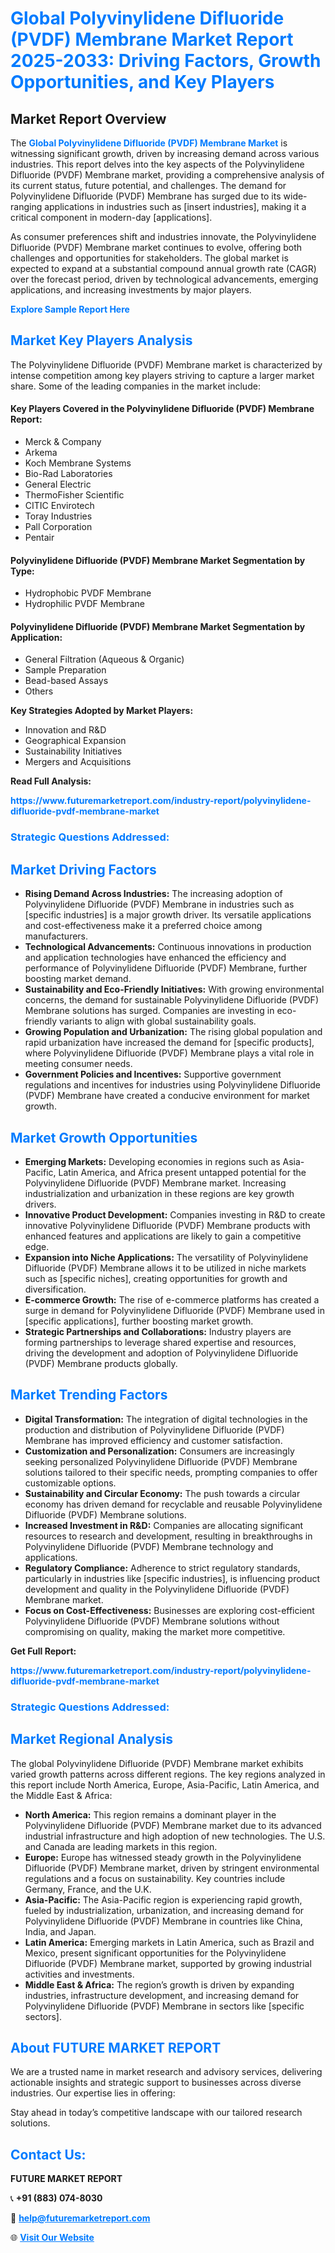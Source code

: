<h1 style="color: #007BFF;">Global Polyvinylidene Difluoride (PVDF) Membrane Market Report 2025-2033: Driving Factors, Growth Opportunities, and Key Players</h1>

<section id="overview">
<h2>Market Report Overview</h2>
<p>The <a href="https://www.futuremarketreport.com/industry-report/polyvinylidene-difluoride-pvdf-membrane-market" style="color: #007BFF; text-decoration: none;"><strong>Global Polyvinylidene Difluoride (PVDF) Membrane Market</strong></a> is witnessing significant growth, driven by increasing demand across various industries. This report delves into the key aspects of the Polyvinylidene Difluoride (PVDF) Membrane market, providing a comprehensive analysis of its current status, future potential, and challenges. The demand for Polyvinylidene Difluoride (PVDF) Membrane has surged due to its wide-ranging applications in industries such as [insert industries], making it a critical component in modern-day [applications].</p>
<p>As consumer preferences shift and industries innovate, the Polyvinylidene Difluoride (PVDF) Membrane market continues to evolve, offering both challenges and opportunities for stakeholders. The global market is expected to expand at a substantial compound annual growth rate (CAGR) over the forecast period, driven by technological advancements, emerging applications, and increasing investments by major players.</p>
</section>

<section id="overview">
<p><a href="https://www.futuremarketreport.com/request-sample/reportId=42003" style="color: #007BFF; text-decoration: none;"><strong>Explore Sample Report Here</strong></a></p>
</section>

<section id="key-players">
<h2 style="color: #007BFF;">Market Key Players Analysis</h2>
<p>The Polyvinylidene Difluoride (PVDF) Membrane market is characterized by intense competition among key players striving to capture a larger market share. Some of the leading companies in the market include:</p>
<h4>Key Players Covered in the Polyvinylidene Difluoride (PVDF) Membrane Report:</h4>
<ul><li>Merck &amp; Company</li><li>Arkema</li><li>Koch Membrane Systems</li><li>Bio-Rad Laboratories</li><li>General Electric</li><li>ThermoFisher Scientific</li><li>CITIC Envirotech</li><li>Toray Industries</li><li>Pall Corporation</li><li>Pentair</li></ul>
<h4>Polyvinylidene Difluoride (PVDF) Membrane Market Segmentation by Type:</h4>
<ul><li>Hydrophobic PVDF Membrane</li><li>Hydrophilic PVDF Membrane</li></ul>

<h4>Polyvinylidene Difluoride (PVDF) Membrane Market Segmentation by Application:</h4>
<ul><li>General Filtration (Aqueous &amp; Organic)</li><li>Sample Preparation</li><li>Bead-based Assays</li><li>Others</li></ul>
<p><strong>Key Strategies Adopted by Market Players:</strong></p>
<ul>
<li>Innovation and R&D</li>
<li>Geographical Expansion</li>
<li>Sustainability Initiatives</li>
<li>Mergers and Acquisitions</li>
</ul>
</section>

<section>
<p><strong>Read Full Analysis: </strong></p><a href="https://www.futuremarketreport.com/industry-report/polyvinylidene-difluoride-pvdf-membrane-market" style="color: #007BFF; text-decoration: none;"><strong>https://www.futuremarketreport.com/industry-report/polyvinylidene-difluoride-pvdf-membrane-market</strong></a>
<h3 style="color: #007BFF;">Strategic Questions Addressed:</h3>
</section>

<section id="driving-factors">
<h2 style="color: #007BFF;">Market Driving Factors</h2>
<ul>
<li><strong>Rising Demand Across Industries:</strong> The increasing adoption of Polyvinylidene Difluoride (PVDF) Membrane in industries such as [specific industries] is a major growth driver. Its versatile applications and cost-effectiveness make it a preferred choice among manufacturers.</li>
<li><strong>Technological Advancements:</strong> Continuous innovations in production and application technologies have enhanced the efficiency and performance of Polyvinylidene Difluoride (PVDF) Membrane, further boosting market demand.</li>
<li><strong>Sustainability and Eco-Friendly Initiatives:</strong> With growing environmental concerns, the demand for sustainable Polyvinylidene Difluoride (PVDF) Membrane solutions has surged. Companies are investing in eco-friendly variants to align with global sustainability goals.</li>
<li><strong>Growing Population and Urbanization:</strong> The rising global population and rapid urbanization have increased the demand for [specific products], where Polyvinylidene Difluoride (PVDF) Membrane plays a vital role in meeting consumer needs.</li>
<li><strong>Government Policies and Incentives:</strong> Supportive government regulations and incentives for industries using Polyvinylidene Difluoride (PVDF) Membrane have created a conducive environment for market growth.</li>
</ul>
</section>

<section id="growth-opportunities">
<h2 style="color: #007BFF;">Market Growth Opportunities</h2>
<ul>
<li><strong>Emerging Markets:</strong> Developing economies in regions such as Asia-Pacific, Latin America, and Africa present untapped potential for the Polyvinylidene Difluoride (PVDF) Membrane market. Increasing industrialization and urbanization in these regions are key growth drivers.</li>
<li><strong>Innovative Product Development:</strong> Companies investing in R&D to create innovative Polyvinylidene Difluoride (PVDF) Membrane products with enhanced features and applications are likely to gain a competitive edge.</li>
<li><strong>Expansion into Niche Applications:</strong> The versatility of Polyvinylidene Difluoride (PVDF) Membrane allows it to be utilized in niche markets such as [specific niches], creating opportunities for growth and diversification.</li>
<li><strong>E-commerce Growth:</strong> The rise of e-commerce platforms has created a surge in demand for Polyvinylidene Difluoride (PVDF) Membrane used in [specific applications], further boosting market growth.</li>
<li><strong>Strategic Partnerships and Collaborations:</strong> Industry players are forming partnerships to leverage shared expertise and resources, driving the development and adoption of Polyvinylidene Difluoride (PVDF) Membrane products globally.</li>
</ul>
</section>

<section id="trending-factors">
<h2 style="color: #007BFF;">Market Trending Factors</h2>
<ul>
<li><strong>Digital Transformation:</strong> The integration of digital technologies in the production and distribution of Polyvinylidene Difluoride (PVDF) Membrane has improved efficiency and customer satisfaction.</li>
<li><strong>Customization and Personalization:</strong> Consumers are increasingly seeking personalized Polyvinylidene Difluoride (PVDF) Membrane solutions tailored to their specific needs, prompting companies to offer customizable options.</li>
<li><strong>Sustainability and Circular Economy:</strong> The push towards a circular economy has driven demand for recyclable and reusable Polyvinylidene Difluoride (PVDF) Membrane solutions.</li>
<li><strong>Increased Investment in R&D:</strong> Companies are allocating significant resources to research and development, resulting in breakthroughs in Polyvinylidene Difluoride (PVDF) Membrane technology and applications.</li>
<li><strong>Regulatory Compliance:</strong> Adherence to strict regulatory standards, particularly in industries like [specific industries], is influencing product development and quality in the Polyvinylidene Difluoride (PVDF) Membrane market.</li>
<li><strong>Focus on Cost-Effectiveness:</strong> Businesses are exploring cost-efficient Polyvinylidene Difluoride (PVDF) Membrane solutions without compromising on quality, making the market more competitive.</li>
</ul>
</section>

<section>
<p><strong>Get Full Report: </strong></p><a href="https://www.futuremarketreport.com/industry-report/polyvinylidene-difluoride-pvdf-membrane-market" style="color: #007BFF; text-decoration: none;"><strong>https://www.futuremarketreport.com/industry-report/polyvinylidene-difluoride-pvdf-membrane-market</strong></a>
<h3 style="color: #007BFF;">Strategic Questions Addressed:</h3>
</section>


<section id="regional-analysis">
<h2 style="color: #007BFF;">Market Regional Analysis</h2>
<p>The global Polyvinylidene Difluoride (PVDF) Membrane market exhibits varied growth patterns across different regions. The key regions analyzed in this report include North America, Europe, Asia-Pacific, Latin America, and the Middle East & Africa:</p>
<ul>
<li><strong>North America:</strong> This region remains a dominant player in the Polyvinylidene Difluoride (PVDF) Membrane market due to its advanced industrial infrastructure and high adoption of new technologies. The U.S. and Canada are leading markets in this region.</li>
<li><strong>Europe:</strong> Europe has witnessed steady growth in the Polyvinylidene Difluoride (PVDF) Membrane market, driven by stringent environmental regulations and a focus on sustainability. Key countries include Germany, France, and the U.K.</li>
<li><strong>Asia-Pacific:</strong> The Asia-Pacific region is experiencing rapid growth, fueled by industrialization, urbanization, and increasing demand for Polyvinylidene Difluoride (PVDF) Membrane in countries like China, India, and Japan.</li>
<li><strong>Latin America:</strong> Emerging markets in Latin America, such as Brazil and Mexico, present significant opportunities for the Polyvinylidene Difluoride (PVDF) Membrane market, supported by growing industrial activities and investments.</li>
<li><strong>Middle East & Africa:</strong> The region’s growth is driven by expanding industries, infrastructure development, and increasing demand for Polyvinylidene Difluoride (PVDF) Membrane in sectors like [specific sectors].</li>
</ul>
</section>

<footer>
<h2 style="color: #007BFF;">About FUTURE MARKET REPORT</h2>
<p>We are a trusted name in market research and advisory services, delivering actionable insights and strategic support to businesses across diverse industries. Our expertise lies in offering:</p>

<p>Stay ahead in today’s competitive landscape with our tailored research solutions.</p>

<h2 style="color: #007BFF;">Contact Us:</h2>
<p><strong>FUTURE MARKET REPORT</strong></p>
<p>📞 <strong>+91 (883) 074-8030</strong></p>
<p>📧 <strong><a href="mailto:help@futuremarketreport.com" style="color: #007BFF;">help@futuremarketreport.com</a></strong></p>
<p>🌐 <strong><a href="https://www.futuremarketreport.com/" style="color: #007BFF;">Visit Our Website</a></strong></p>
</footer>